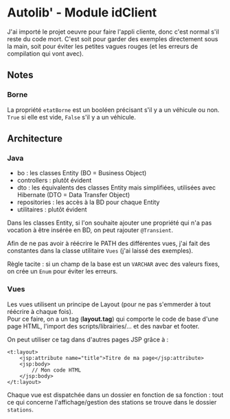 # Autolib' - Module idClient

J'ai importé le projet oeuvre pour faire l'appli cliente, donc c'est normal s'il 
reste du code mort. C'est soit pour garder des exemples directement sous la main, 
soit pour éviter les petites vagues rouges (et les erreurs de compilation qui 
vont avec).

## Notes

### Borne

La propriété `etatBorne` est un booléen précisant s'il y a un véhicule ou non. `True` 
si elle est vide, `False` s'il y a un véhicule.

## Architecture

### Java

* bo : les classes Entity (BO = Business Object)
* controllers : plutôt évident
* dto : les équivalents des classes Entity mais simplifiées, utilisées avec 
Hibernate (DTO = Data Transfer Object)
* repositories : les accès à la BD pour chaque Entity
* utilitaires : plutôt évident

Dans les classes Entity, si l'on souhaite ajouter une propriété qui n'a pas vocation 
à être insérée en BD, on peut rajouter `@Transient`.

Afin de ne pas avoir à réécrire le PATH des différentes vues, j'ai fait des 
constantes dans la classe utilitaire `Vues` (j'ai laissé des exemples).

Règle tacite : si un champ de la base est un `VARCHAR` avec des valeurs fixes, on 
crée un `Enum` pour éviter les erreurs.

### Vues

Les vues utilisent un principe de Layout (pour ne pas s'emmerder à tout réécrire
à chaque fois).  
Pour ce faire, on a un tag (**layout.tag**) qui comporte le code de base d'une page 
HTML, l'import des scripts/librairies/... et des navbar et footer.

On peut utiliser ce tag dans d'autres pages JSP grâce à :
```
<t:layout>
    <jsp:attribute name="title">Titre de ma page</jsp:attribute>
    <jsp:body>
        // Mon code HTML
    </jsp:body>
</t:layout>
```

Chaque vue est dispatchée dans un dossier en fonction de sa fonction : tout ce 
qui concerne l'affichage/gestion des stations se trouve dans le dossier `stations`.